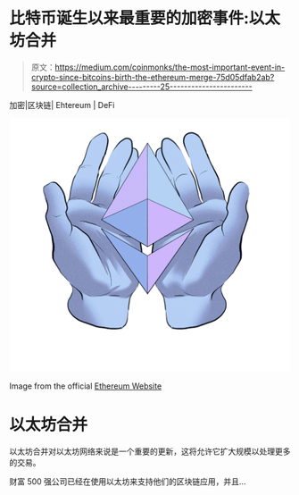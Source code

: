 # 比特币诞生以来最重要的加密事件:以太坊合并

> 原文：<https://medium.com/coinmonks/the-most-important-event-in-crypto-since-bitcoins-birth-the-ethereum-merge-75d05dfab2ab?source=collection_archive---------25----------------------->

加密|区块链| Ehtereum | DeFi

![](img/aa8191063531cc34c1eb41461c559182.png)

Image from the official [Ethereum Website](https://ethereum.org/en/)

# 以太坊合并

以太坊合并对以太坊网络来说是一个重要的更新，这将允许它扩大规模以处理更多的交易。

财富 500 强公司已经在使用以太坊来支持他们的区块链应用，并且…